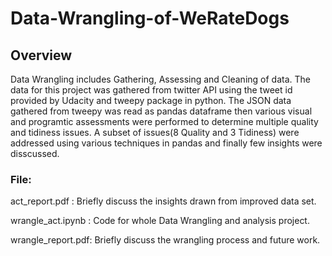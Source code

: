 # Data-Wrangling-of-WeRateDogs

## Overview
Data Wrangling includes Gathering, Assessing and Cleaning of data.
The data for this project was gathered from twitter API using the tweet id provided by Udacity and tweepy package in python. The JSON data gathered from tweepy was read as pandas dataframe then various visual and programtic assessments were performed to determine multiple quality and tidiness issues.
A subset of issues(8 Quality and 3 Tidiness) were addressed using various techniques in pandas and finally few insights were disscussed.

### File:
act_report.pdf : Briefly discuss the insights drawn from improved data set.

wrangle_act.ipynb : Code for whole Data Wrangling and analysis project.

wrangle_report.pdf: Briefly discuss the wrangling process and future work.
